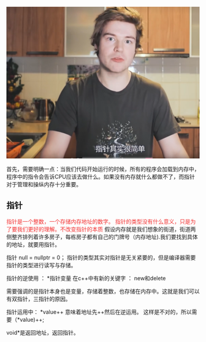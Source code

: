 
![](attachments/指针_image_0.png)
 
首先，需要明确一点：当我们代码开始运行的时候，所有的程序会加载到内存中，程序中的指令会告诉CPU应该去做什么。如果没有内存就什么都做不了，而指针对于管理和操纵内存十分重要。

## 指针
<font color= "#F33232">指针是一个整数，一个存储内存地址的数字。 </font>
<font color= "#F33232">指针的类型没有什么意义，只是为了要我们更好的理解。不改变指针的本质</font>
假设内存就是我们想象的街道，街道两侧整齐排列着许多房子，每栋房子都有自己的门牌号（内存地址).我们要找到具体的地址，就要用指针。

指针 null = nullptr = 0；
指针的类型其实对指针是无关紧要的，但是编译器需要指针的类型进行读写与存储。

指针的逆使用 ： *指针变量 
在c++中有新的关键字 ： new和delete

需要强调的是指针本身也是变量，存储着整数，也存储在内存中。这就是我们可以有双指针，三指针的原因。

指针运用中： *value++ 意味着地址先++然后在逆运用。 这样是不对的，所以需要（*value)++;

void*是返回地址，返回指针。